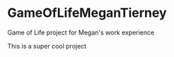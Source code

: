 # GameOfLifeMeganTierney

Game of Life project for Megan's work experience

This is a super cool project
